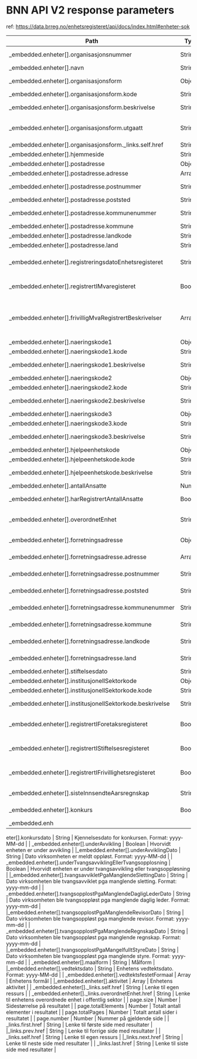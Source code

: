 # BNN API V2 response parameters

ref: <https://data.brreg.no/enhetsregisteret/api/docs/index.html#enheter-sok>

| Path                               | Type    | Description                                                                        |
|------------------------------------|---------|------------------------------------------------------------------------------------|
| _embedded.enheter[].organisasjonsnummer | String  | Enhetens organisasjonsnummer                                                       |
| _embedded.enheter[].navn           | String  | Enhetens navn                                                                      |
| _embedded.enheter[].organisasjonsform   | Object  | Enhetens organisasjonsform                                                         |
| _embedded.enheter[].organisasjonsform.kode  | String  | Organisasjonsformen                                                                |
| _embedded.enheter[].organisasjonsform.beskrivelse | String  | Tekstlig beskrivelse av organisasjonsformen                                        |
| _embedded.enheter[].organisasjonsform.utgaatt   | String  | Dato når organisasjonsformen evt. ble ugyldig                                      |
| _embedded.enheter[].organisasjonsform._links.self.href | String  | Lenke til egen ressurs                                                             |
| _embedded.enheter[].hjemmeside     | String  | Enhetens hjemmeside                                                                |
| _embedded.enheter[].postadresse    | Object  | Enhetens postadresse                                                               |
| _embedded.enheter[].postadresse.adresse | Array   | Adresse (postadresse)                                                              |
| _embedded.enheter[].postadresse.postnummer | String  | Postnummer (postadresse)                                                           |
| _embedded.enheter[].postadresse.poststed | String  | Poststed (postadresse)                                                             |
| _embedded.enheter[].postadresse.kommunenummer | String  | Kommunenummer (postadresse)                                                        |
| _embedded.enheter[].postadresse.kommune | String  | Kommune (postadresse)                                                              |
| _embedded.enheter[].postadresse.landkode | String  | Landkode (postadresse)                                                             |
| _embedded.enheter[].postadresse.land | String  | Land (postadresse)                                                                 |
| _embedded.enheter[].registreringsdatoEnhetsregisteret | String  | Enhetens registreringsdato i Enhetsregisteret                                       |
| _embedded.enheter[].registrertIMvaregisteret | Boolean | Hvorvidt enheten er registrert i MVA-registeret                                     |
| _embedded.enheter[].frivilligMvaRegistrertBeskrivelser | Array   | Enheter som i utgangspunktet ikke er mva-pliktig, kan søke om frivillig registrering i Merverdiavgiftsregisteret. |
| _embedded.enheter[].naeringskode1  | Object  | Næringskode 1                                                                      |
| _embedded.enheter[].naeringskode1.kode | String  | Næringskoden                                                                       |
| _embedded.enheter[].naeringskode1.beskrivelse | String  | Tekstlig beskrivelse av næringskoden                                                |
| _embedded.enheter[].naeringskode2  | Object  | Næringskode 2                                                                      |
| _embedded.enheter[].naeringskode2.kode | String  | Næringskoden                                                                       |
| _embedded.enheter[].naeringskode2.beskrivelse | String  | Tekstlig beskrivelse av næringskoden                                                |
| _embedded.enheter[].naeringskode3  | Object  | Næringskode 3                                                                      |
| _embedded.enheter[].naeringskode3.kode | String  | Næringskoden                                                                       |
| _embedded.enheter[].naeringskode3.beskrivelse | String  | Tekstlig beskrivelse av næringskoden                                                |
| _embedded.enheter[].hjelpeenhetskode | Object  | Hjelpeenhetskode                                                                   |
| _embedded.enheter[].hjelpeenhetskode.kode | String  | Hjelpeenhetskode                                                                   |
| _embedded.enheter[].hjelpeenhetskode.beskrivelse | String  | Tekstlig beskrivelse av hjelpeenhetskode                                            |
| _embedded.enheter[].antallAnsatte  | Number  | Antall ansatte                                                                     |
| _embedded.enheter[].harRegistrertAntallAnsatte | Boolean | Angir om enheten har registrert ansatte                                            |
| _embedded.enheter[].overordnetEnhet | String  | Organisasjonsnummeret til overordnet enhet i offentlig sektor                       |
| _embedded.enheter[].forretningsadresse | Object  | Enhetens forretningsadresse                                                        |
| _embedded.enheter[].forretningsadresse.adresse | Array   | Adresse (forretningsadresse)                                                       |
| _embedded.enheter[].forretningsadresse.postnummer | String  | Postnummer (forretningsadresse)                                                    |
| _embedded.enheter[].forretningsadresse.poststed | String  | Poststed (forretningsadresse)                                                      |
| _embedded.enheter[].forretningsadresse.kommunenummer | String  | Kommunenummer (forretningsadresse)                                                 |
| _embedded.enheter[].forretningsadresse.kommune | String  | Kommune (forretningsadresse)                                                       |
| _embedded.enheter[].forretningsadresse.landkode | String  | Landkode (forretningsadresse)                                                      |
| _embedded.enheter[].forretningsadresse.land | String  | Land (forretningsadresse)                                                          |
| _embedded.enheter[].stiftelsesdato | String  | Enhetens stiftelsesdato                                                            |
| _embedded.enheter[].institusjonellSektorkode | Object  | Enhetens sektorkode                                                                |
| _embedded.enheter[].institusjonellSektorkode.kode | String  | Sektorkoden                                                                        |
| _embedded.enheter[].institusjonellSektorkode.beskrivelse | String  | Tekstlig beskrivelse av sektorkoden                                                 |
| _embedded.enheter[].registrertIForetaksregisteret | Boolean | Hvorvidt enheten er registrert i Foretaksregisteret                                 |
| _embedded.enheter[].registrertIStiftelsesregisteret | Boolean | Hvorvidt enheten er registrert i Stiftelsesregisteret                               |
| _embedded.enheter[].registrertIFrivillighetsregisteret | Boolean | Hvorvidt enheten er registrert i Frivillighetsregisteret                           |
| _embedded.enheter[].sisteInnsendteAarsregnskap | String  | Dato for siste innsendte årsregnskap                                               |
| _embedded.enheter[].konkurs         | Boolean | Hvorvidt enheten er konkurs                                                        |
| _embedded.enh

eter[].konkursdato     | String  | Kjennelsesdato for konkursen. Format: yyyy-MM-dd                                   |
| _embedded.enheter[].underAvvikling  | Boolean | Hvorvidt enheten er under avvikling                                                 |
|_embedded.enheter[].underAvviklingDato | String  | Dato virksomheten er meldt oppløst. Format: yyyy-MM-dd                             |
| _embedded.enheter[].underTvangsavviklingEllerTvangsopplosning | Boolean | Hvorvidt enheten er under tvangsavvikling eller tvangsoppløsning                  |
|_embedded.enheter[].tvangsavvikletPgaManglendeSlettingDato | String  | Dato virksomheten ble tvangsavviklet pga manglende sletting. Format: yyyy-mm-dd    |
| _embedded.enheter[].tvangsopplostPgaManglendeDagligLederDato | String  | Dato virksomheten ble tvangsoppløst pga manglende daglig leder. Format: yyyy-mm-dd |
|_embedded.enheter[].tvangsopplostPgaManglendeRevisorDato | String  | Dato virksomheten ble tvangsoppløst pga manglende revisor. Format: yyyy-mm-dd       |
| _embedded.enheter[].tvangsopplostPgaManglendeRegnskapDato | String  | Dato virksomheten ble tvangsoppløst pga manglende regnskap. Format: yyyy-mm-dd       |
|_embedded.enheter[].tvangsopplostPgaMangelfulltStyreDato | String  | Dato virksomheten ble tvangsoppløst pga manglende styre. Format: yyyy-mm-dd          |
| _embedded.enheter[].maalform        | String  | Målform                                                                            |
|_embedded.enheter[].vedtektsdato   | String  | Enhetens vedtektsdato. Format: yyyy-MM-dd                                           |
| _embedded.enheter[].vedtektsfestetFormaal | Array   | Enhetens formål                                                                    |
|_embedded.enheter[].aktivitet      | Array   | Enhetens aktivitet                                                                 |
| _embedded.enheter[]._links.self.href | String  | Lenke til egen ressurs                                                             |
| _embedded.enheter[]._links.overordnetEnhet.href | String  | Lenke til enhetens overordnede enhet i offentlig sektor                             |
| page.size                          | Number  | Sidestørrelse på resultatet                                                        |
| page.totalElements                | Number  | Totalt antall elementer i resultatet                                                |
| page.totalPages                   | Number  | Totalt antall sider i resultatet                                                    |
| page.number                       | Number  | Nummer på gjeldende side                                                            |
| _links.first.href                 | String  | Lenke til første side med resultater                                                |
|_links.prev.href                  | String  | Lenke til forrige side med resultater                                               |
| _links.self.href                  | String  | Lenke til egen ressurs                                                              |
|_links.next.href                  | String  | Lenke til neste side med resultater                                                 |
| _links.last.href                  | String  | Lenke til siste side med resultater                                                 |
